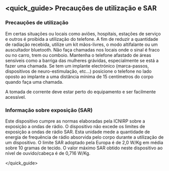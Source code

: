 ## <quick_guide> Precauções de utilização e SAR
### Precauções de utilização
Em certas situações ou locais como aviões, hospitais, estações de serviço e outros é proibida a utilização do telefone.
A fim de reduzir a quantidade de radiação recebida, utilize um kit mãos-livres, o modo altifalante ou um auscultador bluetooth. Não faça chamadas nos locais onde o sinal é fraco ou no carro, trem ou comboio.  Mantenha o telefone afastado de áreas sensíveis como a barriga das mulheres grávidas, especialmente se está a fazer uma chamada. Se tem um implante electrónico (marca-passos, dispositivos de neuro-estimulação, etc...) posicione o telefone no lado oposto ao implante a uma distância mínima de 15 centímetros do corpo quando faça uma chamada.

A tomada de corrente deve estar perto do equipamento e ser facilmente acessível.

### Informação sobre exposição (SAR)

Este dispositivo cumpre as normas elaboradas pela ICNIRP sobre a exposição a ondas de rádio.   O dispositivo não excede os limites de exposição a ondas de rádio SAR. Esta unidade mede a quantidade de energia de frequência de rádio absorvida pelo corpo durante a utilização de um dispositivo. O limite SAR adoptado pela Europa é de 2,0 W/Kg em média sobre 10 gramas de tecido.  O valor máximo SAR obtido neste dispositivo ao nível de ouvido/cabeça é de 0,716 W/Kg.

</quick_guide>

